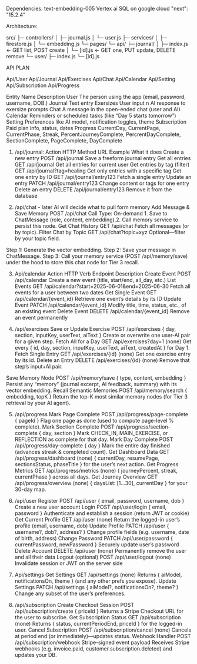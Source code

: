 Dependencies:
text-embedding-005
Vertex ai
SQL on google cloud
 "next": "15.2.4"

Architecture:

src/
├─ controllers/
│   ├─ journal.js
│   └─ user.js
├─ services/
│   ├─ firestore.js
│   └─ embedding.js
└─ pages/
    └─ api/
        ├─ journal/
        │   ├─ index.js       ← GET list, POST create
        │   └─ [id].js         ← GET one, PUT update, DELETE remove
        └─ user/
            ├─ index.js
            └─ [id].js



API PLAN

Api/User
Api/Journal
Api/Exercises
Api/Chat
Api/Calendar
Api/Setting
Api/Subscription
Api/Progress

Entity Name	Description
User	The person using the app (email, password, username, DOB.)
Journal	Text entry
Exersizes	User input n AI response to exersize prompts
Chat	A message in the open-ended chat (user and AI)
Calendar	Reminders or scheduled tasks (like “Day 5 starts tomorrow”)
Setting	Preferences like AI model, notification toggles, theme
Subscription	Paid plan info, status, dates
Progress	CurrentDay, CurrentPage, CurrentPhase, Streak, PercentJourneyComplete, PercrentDayComplete, SectionComplete, PageComplete, DayComplete



1. /api/journal:
Action	HTTP Method	URL Example	What it does
Create a new entry	POST	/api/journal	Save a freeform journal entry
Get all entries	GET	/api/journal	Get all entries for current user
Get entries by tag (filter)	GET	/api/journal?tag=healing	Get only entries with a specific tag
Get one entry by ID	GET	/api/journal/entry123	Fetch a single entry
Update an entry	PATCH	/api/journal/entry123	Change content or tags for one entry
Delete an entry	DELETE	/api/journal/entry123	Remove it from the database

2. /api/chat - later AI will decide what to pull form memory 
Add Message & Save Memory	POST	/api/chat	Call Type: On-demand	1. Save to ChatMessage (role, content, embedding).2. Call memory service to persist this node.
Get Chat History	GET	/api/chat		Fetch all messages (or by topic).
Filter Chat by Topic	GET	/api/chat?topic=xyz		Optional—filter by your topic field.

Step 1: Generate the vector embedding.
Step 2: Save your message in ChatMessage.
Step 3: Call your memory service (POST /api/memory/save) under the hood to store this chat node for Tier 3 recall.

3. Api/calendar
Action	HTTP Verb	Endpoint	Description
Create Event	POST	/api/calendar	Create a new event (title, start/end, all_day, etc.)
List Events	GET	/api/calendar?start=2025-06-01&end=2025-06-30	Fetch all events for a user between two dates
Get Single Event	GET	/api/calendar/{event_id}	Retrieve one event’s details by its ID
Update Event	PATCH	/api/calendar/{event_id}	Modify title, time, status, etc., of an existing event
Delete Event	DELETE	/api/calendar/{event_id}	Remove an event permanently


4. /api/exercises
Save or Update Exercise	POST	/api/exercises	{ day, section, inputKey, userText, aiText }	Create or overwrite one user-AI pair for a given step.
Fetch All for a Day	GET	/api/exercises?day=1	(none)	Get every { id, day, section, inputKey, userText, aiText, createdAt } for Day 1.
Fetch Single Entry	GET	/api/exercises/{id}	(none)	Get one exercise entry by its id.
Delete an Entry	DELETE	/api/exercises/{id}	(none)	Remove that step’s input+AI pair.

Save Memory Node	POST	/api/memory/save	{ type, content, embedding }	Persist any “memory” (journal excerpt, AI feedback, summary) with its vector embedding.
Recall Semantic Memories	POST	/api/memory/search	{ embedding, topK }	Return the top-K most similar memory nodes (for Tier 3 retrieval by your AI agent).

5. /api/progress
Mark Page Complete	POST	/api/progress/page-complete	{ pageId }	Flag one page as done (used to compute page-level % complete).
Mark Section Complete	POST	/api/progress/section-complete	{ day, section }	Mark CHECK_IN, MAIN_EXERCISE, or REFLECTION as complete for that day.
Mark Day Complete	POST	/api/progress/day-complete	{ day }	Mark the entire day finished (advances streak & completed count).
Get Dashboard Data	GET	/api/progress/dashboard	(none)	{ currentDay, resumePage, sectionsStatus, phaseTitle } for the user’s next action.
Get Progress Metrics	GET	/api/progress/metrics	(none)	{ journeyPercent, streak, currentPhase } across all days.
Get Journey Overview	GET	/api/progress/overview	(none)	{ daysList: [1…30], currentDay } for your 30-day map.

6. /api/user
Register	POST	/api/user	{ email, password, username, dob }	Create a new user account
Login	POST	/api/user/login	{ email, password }	Authenticate and establish a session (return JWT or cookie)
Get Current Profile	GET	/api/user	(none)	Return the logged-in user’s profile (email, username, dob)
Update Profile	PATCH	/api/user	{ username?, dob?, address? }	Change profile fields (e.g. username, date of birth, address)
Change Password	PATCH	/api/user/password	{ currentPassword, newPassword }	Securely update user’s password
Delete Account	DELETE	/api/user	(none)	Permanently remove the user and all their data
Logout (optional)	POST	/api/user/logout	(none)	Invalidate session or JWT on the server side


7. Api/settings
Get Settings	GET	/api/settings	(none)	Returns { aiModel, notificationsOn, theme } (and any other prefs you expose).
Update Settings	PATCH	/api/settings	{ aiModel?, notificationsOn?, theme? }	Change any subset of the user’s preferences.

8. /api/subscription
Create Checkout Session	POST	/api/subscription/create	{ priceId }	Returns a Stripe Checkout URL for the user to subscribe.
Get Subscription Status	GET	/api/subscription	(none)	Returns { status, currentPeriodEnd, priceId } for the logged-in user.
Cancel Subscription	POST	/api/subscription/cancel	(none)	Cancels at period end (or immediately)—updates status.
Webhook Handler	POST	/api/subscription/webhook	Stripe-signed event payload	Receives Stripe webhooks (e.g. invoice.paid, customer.subscription.deleted) and updates your DB.
